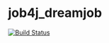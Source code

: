# job4j_dreamjob

[![Build Status](https://travis-ci.org/Meng263/job4j_dreamjob.svg?branch=master&status=passed)](https://travis-ci.org/Meng263/job4j_dreamjob)
